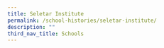 ```yaml
---
title: Seletar Institute
permalink: /school-histories/seletar-institute/
description: ""
third_nav_title: Schools
---
```


